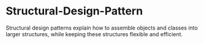 # Structural-Design-Pattern
Structural design patterns explain how to assemble objects and classes into larger structures, while keeping these structures flexible and efficient.
